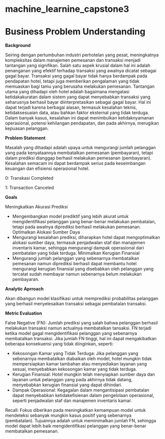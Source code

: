 # machine_learnine_capstone3

# **Business Problem Understanding**

**Background**

Seiring dengan pertumbuhan industri perhotelan yang pesat, meningkatnya kompleksitas dalam manajemen pemesanan dan transaksi menjadi tantangan yang signifikan. Salah satu aspek krusial dalam hal ini adalah penanganan yang efektif terhadap transaksi yang awalnya dicatat sebagai gagal bayar.  Transaksi yang gagal bayar tidak hanya berdampak pada pendapatan hotel, tetapi juga memberikan pengalaman yang tidak memuaskan bagi tamu yang berusaha melakukan pemesanan. Tantangan utama yang dihadapi oleh hotel adalah bagaimana mengatasi ketidakakuratan dalam sistem yang dapat menyebabkan transaksi yang seharusnya berhasil bayar diinterpretasikan sebagai gagal bayar. Hal ini dapat terjadi karena berbagai alasan, termasuk kesalahan teknis, ketidaksesuaian data, atau bahkan faktor eksternal yang tidak terduga. Dalam banyak kasus, kesalahan ini dapat menimbulkan ketidaknyamanan operasional, potensi kehilangan pendapatan, dan pada akhirnya, merugikan kepuasan pelanggan.

**Problem Statement**

Masalah yang dihadapi adalah upaya untuk mengurangi jumlah pelanggan yang pada kenyataannya membatalkan pemesanan (pembayaran), tetapi dalam prediksi dianggap berhasil melakukan pemesanan (pembayaran). Kesalahan semacam ini dapat berdampak serius pada keseimbangan keuangan dan efisiensi operasional hotel.

0: Transkasi Completed

1: Transaction Canceled

**Goals**

Meningkatkan Akurasi Prediksi
- Mengembangkan model prediktif yang lebih akurat untuk mengidentifikasi pelanggan yang benar-benar melakukan pembatalan, tetapi pada awalnya diprediksi berhasil melakukan pemesanan.
Optimalkan Alokasi Sumber Daya
- Mengurangi kesalahan prediksi, diharapkan hotel dapat mengoptimalkan alokasi sumber daya, termasuk penjadwalan staf dan manajemen inventaris kamar, sehingga mengurangi dampak operasional dari pembatalan yang tidak terduga.
Minimalkan Kerugian Finansial
- Mengurangi jumlah pelanggan yang sebenarnya membatalkan pemesanan namun diprediksi berhasil dapat membantu hotel mengurangi kerugian finansial yang disebabkan oleh pelanggan yang tercatat sudah membayar namun sebenarnya belum melakukan pembayaran.

**Analytic Aprroach**

Akan dibangun model klasifikasi untuk memprediksi probabilitas pelanggan yang berhasil menyelesaikan transaksi sebagai pembatalan transaksi.

**Metric Evaluation**

False Negative (FN): Jumlah prediksi yang salah bahwa pelanggan berhasil melakukan transaksi namun actualnya membatalkan tansaksi. FN terjadi ketika model gagal mengidentifikasi pelanggan yang sebenarnya membatalkan transaksi. Jika jumlah FN tinggi, hal ini dapat mengakibatkan beberapa konsekuensi yang tidak diinginkan, seperti:

- Kekosongan Kamar yang Tidak Terduga: Jika pelanggan yang sebenarnya membatalkan diabaikan oleh model, hotel mungkin tidak mempersiapkan kamar tambahan atau menyediakan layanan yang sesuai, menyebabkan kekosongan kamar yang tidak terduga.
- Kerugian Finansial: Hotel mungkin telah menyiapkan sumber daya dan layanan untuk pelanggan yang pada akhirnya tidak datang, menyebabkan kerugian finansial yang dapat dihindari.
- Dampak Operasional: Kegagalan dalam mengantisipasi pembatalan dapat menyebabkan ketidakefisienan dalam pengelolaan operasional, seperti penjadwalan staf dan manajemen inventaris kamar.

Recall: Fokus diberikan pada meningkatkan kemampuan model untuk mendeteksi sebanyak mungkin kasus positif yang sebenarnya (pembatalan). Tujuannya adalah untuk meminimalkan jumlah FN, sehingga model dapat lebih baik mengidentifikasi pelanggan yang benar-benar membatalkan pemesanan.



